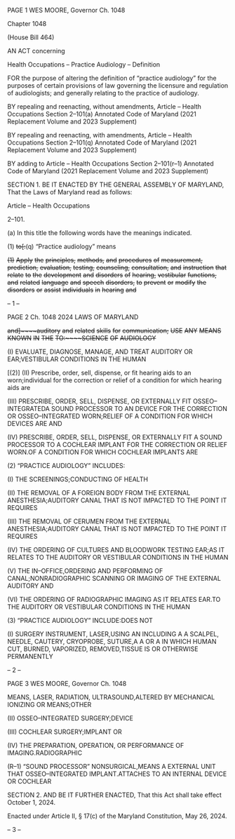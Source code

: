 PAGE 1
WES MOORE, Governor Ch. 1048

Chapter 1048

(House Bill 464)

AN ACT concerning

Health Occupations – Practice Audiology – Definition

FOR the purpose of altering the definition of “practice audiology” for the purposes of certain
provisions of law governing the licensure and regulation of audiologists; and
generally relating to the practice of audiology.

BY repealing and reenacting, without amendments,
Article – Health Occupations
Section 2–101(a)
Annotated Code of Maryland
(2021 Replacement Volume and 2023 Supplement)

BY repealing and reenacting, with amendments,
Article – Health Occupations
Section 2–101(q)
Annotated Code of Maryland
(2021 Replacement Volume and 2023 Supplement)

BY adding to
Article – Health Occupations
Section 2–101(r–1)
Annotated Code of Maryland
(2021 Replacement Volume and 2023 Supplement)

SECTION 1. BE IT ENACTED BY THE GENERAL ASSEMBLY OF MARYLAND,
That the Laws of Maryland read as follows:

Article – Health Occupations

2–101.

(a) In this title the following words have the meanings indicated.

(1) ~~to[:~~(q) “Practice audiology” means

~~(1)~~ ~~Apply~~ ~~the~~ ~~principles,~~ ~~methods,~~ ~~and~~ ~~procedures~~ ~~of~~ ~~measurement,~~
~~prediction,~~ ~~evaluation,~~ ~~testing,~~ ~~counseling,~~ ~~consultation,~~ ~~and~~ ~~instruction~~ ~~that~~ ~~relate~~ ~~to~~ ~~the~~
~~development~~ ~~and~~ ~~disorders~~ ~~of~~ ~~hearing,~~ ~~vestibular~~ ~~functions,~~ ~~and~~ ~~related~~ ~~language~~ ~~and~~
~~speech~~ ~~disorders,~~ ~~to~~ ~~prevent~~ ~~or~~ ~~modify~~ ~~the~~ ~~disorders~~ ~~or~~ ~~assist~~ ~~individuals~~ ~~in~~ ~~hearing~~ ~~and~~

– 1 –

PAGE 2
Ch. 1048 2024 LAWS OF MARYLAND

~~and]~~~~auditory~~ ~~and~~ ~~related~~ ~~skills~~ ~~for~~ ~~communication;~~ ~~USE~~ ~~ANY~~ ~~MEANS~~ ~~KNOWN~~ ~~IN~~ ~~THE~~
~~TO:~~~~SCIENCE~~ ~~OF~~ ~~AUDIOLOGY~~

(I) EVALUATE, DIAGNOSE, MANAGE, AND TREAT AUDITORY OR
EAR;VESTIBULAR CONDITIONS IN THE HUMAN

[(2)] (II) Prescribe, order, sell, dispense, or fit hearing aids to an
worn;individual for the correction or relief of a condition for which hearing aids are

(III) PRESCRIBE, ORDER, SELL, DISPENSE, OR EXTERNALLY FIT
OSSEO–INTEGRATEDA SOUND PROCESSOR TO AN DEVICE FOR THE CORRECTION OR
OSSEO–INTEGRATED WORN;RELIEF OF A CONDITION FOR WHICH DEVICES ARE AND

(IV) PRESCRIBE, ORDER, SELL, DISPENSE, OR EXTERNALLY FIT
A SOUND PROCESSOR TO A COCHLEAR IMPLANT FOR THE CORRECTION OR RELIEF
WORN.OF A CONDITION FOR WHICH COCHLEAR IMPLANTS ARE

(2) “PRACTICE AUDIOLOGY” INCLUDES:

(I) THE SCREENINGS;CONDUCTING OF HEALTH

(II) THE REMOVAL OF A FOREIGN BODY FROM THE EXTERNAL
ANESTHESIA;AUDITORY CANAL THAT IS NOT IMPACTED TO THE POINT IT REQUIRES

(III) THE REMOVAL OF CERUMEN FROM THE EXTERNAL
ANESTHESIA;AUDITORY CANAL THAT IS NOT IMPACTED TO THE POINT IT REQUIRES

(IV) THE ORDERING OF CULTURES AND BLOODWORK TESTING
EAR;AS IT RELATES TO THE AUDITORY OR VESTIBULAR CONDITIONS IN THE HUMAN

(V) THE IN–OFFICE,ORDERING AND PERFORMING OF
CANAL;NONRADIOGRAPHIC SCANNING OR IMAGING OF THE EXTERNAL AUDITORY
AND

(VI) THE ORDERING OF RADIOGRAPHIC IMAGING AS IT RELATES
EAR.TO THE AUDITORY OR VESTIBULAR CONDITIONS IN THE HUMAN

(3) “PRACTICE AUDIOLOGY” INCLUDE:DOES NOT

(I) SURGERY INSTRUMENT, LASER,USING AN INCLUDING A A
SCALPEL, NEEDLE, CAUTERY, CRYOPROBE, SUTURE,A A OR A IN WHICH HUMAN
CUT, BURNED, VAPORIZED, REMOVED,TISSUE IS OR OTHERWISE PERMANENTLY

– 2 –

PAGE 3
WES MOORE, Governor Ch. 1048

MEANS, LASER, RADIATION, ULTRASOUND,ALTERED BY MECHANICAL IONIZING OR
MEANS;OTHER

(II) OSSEO–INTEGRATED SURGERY;DEVICE

(III) COCHLEAR SURGERY;IMPLANT OR

(IV) THE PREPARATION, OPERATION, OR PERFORMANCE OF
IMAGING.RADIOGRAPHIC

(R–1) “SOUND PROCESSOR” NONSURGICAL,MEANS A EXTERNAL UNIT THAT
OSSEO–INTEGRATED IMPLANT.ATTACHES TO AN INTERNAL DEVICE OR COCHLEAR

SECTION 2. AND BE IT FURTHER ENACTED, That this Act shall take effect
October 1, 2024.

Enacted under Article II, § 17(c) of the Maryland Constitution, May 26, 2024.

– 3 –